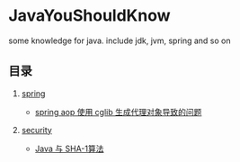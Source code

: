 # JavaYouShouldKnow
some knowledge for java. include jdk, jvm, spring and so on

## 目录

1. [spring](http://blog.fanhub.cn/categories/JavaYouShouldKnow/spring/)
   - [spring aop 使用 cglib 生成代理对象导致的问题](http://blog.fanhub.cn/2017/12/23/spring/aop/spring%20aop%20%E4%BD%BF%E7%94%A8%20cglib%20%E7%94%9F%E6%88%90%E4%BB%A3%E7%90%86%E5%AF%B9%E8%B1%A1%E5%AF%BC%E8%87%B4%E7%9A%84%E9%97%AE%E9%A2%98/)

2. [security](http://blog.fanhub.cn/categories/JavaYouShouldKnow/security/)
   - [Java 与 SHA-1算法](http://blog.fanhub.cn/2017/12/30/security/%E3%80%90security%E3%80%91Java%20%E4%B8%8E%20SHA-1%E7%AE%97%E6%B3%95/) 